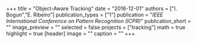 +++
title = "Object-Aware Tracking"
date = "2016-12-01"
authors = ["I. Bogun","E. Ribeiro"]
publication_types = ["1"]
publication = "_IEEE International Conference on Pattern Recognition (ICPR)_"
publication_short = ""
image_preview = ""
selected = false
projects = ["tracking"]
math = true
highlight = true
[header]
image = ""
caption = ""
+++

